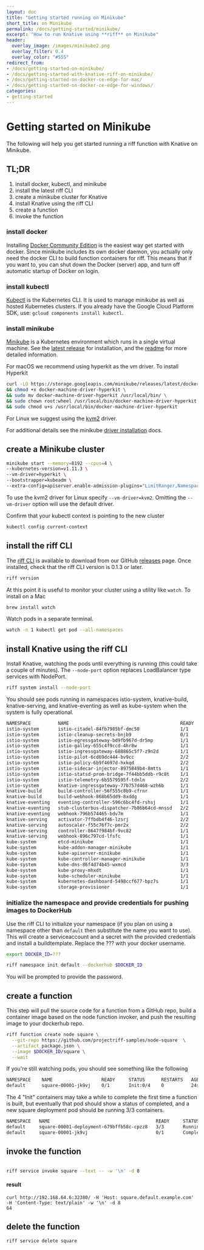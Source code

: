 ```yaml
---
layout: doc
title: "Getting started running on Minikube"
short_title: on Minikube
permalink: /docs/getting-started/minikube/
excerpt: "How to run Knative using **riff** on Minikube"
header:
  overlay_image: /images/minikube2.png
  overlay_filter: 0.4
  overlay_color: "#555"
redirect_from:
- /docs/getting-started-on-minikube/
- /docs/getting-started-with-knative-riff-on-minikube/
- /docs/getting-started-on-docker-ce-edge-for-mac/
- /docs/getting-started-on-docker-ce-edge-for-windows/
categories:
- getting-started
---
```


# Getting started on Minikube

The following will help you get started running a riff function with Knative on Minikube.

## TL;DR

1. install docker, kubectl, and minikube
2. install the latest riff CLI
3. create a minikube cluster for Knative
4. install Knative using the riff CLI
5. create a function
6. invoke the function

### install docker

Installing [Docker Community Edition](https://www.docker.com/community-edition) is the easiest way get started with docker. Since minikube includes its own docker daemon, you actually only need the docker CLI to build function containers for riff. This means that if you want to, you can shut down the Docker (server) app, and turn off automatic startup of Docker on login.

### install kubectl

[Kubectl](https://kubernetes.io/docs/tasks/tools/install-kubectl/) is the Kubernetes CLI. It is used to manage minikube as well as hosted Kubernetes clusters. If you already have the Google Cloud Platform SDK, use: `gcloud components install kubectl`.

### install minikube

[Minikube](https://kubernetes.io/docs/tasks/tools/install-minikube/) is a Kubernetes environment which runs in a single virtual machine. See the [latest release](https://github.com/kubernetes/minikube/releases) for installation, and the [readme](https://github.com/kubernetes/minikube/blob/master/README.md) for more detailed information.

For macOS we recommend using hyperkit as the vm driver. To install Hyperkit

```sh
curl -LO https://storage.googleapis.com/minikube/releases/latest/docker-machine-driver-hyperkit \
&& chmod +x docker-machine-driver-hyperkit \
&& sudo mv docker-machine-driver-hyperkit /usr/local/bin/ \
&& sudo chown root:wheel /usr/local/bin/docker-machine-driver-hyperkit \
&& sudo chmod u+s /usr/local/bin/docker-machine-driver-hyperkit
```

For Linux we suggest using the [kvm2](https://github.com/kubernetes/minikube/blob/master/docs/drivers.md#kvm2-driver) driver.

For additional details see the minikube [driver installation](https://github.com/kubernetes/minikube/blob/master/docs/drivers.md#hyperkit-driver) docs.

## create a Minikube cluster

```sh
minikube start --memory=8192 --cpus=4 \
--kubernetes-version=v1.11.3 \
--vm-driver=hyperkit \
--bootstrapper=kubeadm \
--extra-config=apiserver.enable-admission-plugins="LimitRanger,NamespaceExists,NamespaceLifecycle,ResourceQuota,ServiceAccount,DefaultStorageClass,MutatingAdmissionWebhook"
```

To use the kvm2 driver for Linux specify `--vm-driver=kvm2`. Omitting the `--vm-driver` option will use the default driver.

Confirm that your kubectl context is pointing to the new cluster

```sh
kubectl config current-context
```

## install the riff CLI

The [riff CLI](https://github.com/projectriff/riff/) is available to download from our GitHub [releases](https://github.com/projectriff/riff/releases) page. Once installed, check that the riff CLI version is 0.1.3 or later.

```sh
riff version
```

At this point it is useful to monitor your cluster using a utility like `watch`. To install on a Mac

```sh
brew install watch
```

Watch pods in a separate terminal.

```sh
watch -n 1 kubectl get pod --all-namespaces
```

## install Knative using the riff CLI

Install Knative, watching the pods until everything is running (this could take a couple of minutes). The `--node-port` option replaces LoadBalancer type services with NodePort.

```sh
riff system install --node-port
```

You should see pods running in namespaces istio-system, knative-build, knative-serving, and knative-eventing as well as kube-system when the system is fully operational. 

```sh
NAMESPACE          NAME                                         READY     STATUS      RESTARTS   AGE
istio-system       istio-citadel-84fb7985bf-dmc58               1/1       Running     0          12m
istio-system       istio-cleanup-secrets-bnjb9                  0/1       Completed   0          12m
istio-system       istio-egressgateway-bd9fb967d-dr5mp          1/1       Running     1          12m
istio-system       istio-galley-655c4f9ccd-4hr8w                1/1       Running     0          12m
istio-system       istio-ingressgateway-688865c5f7-z9n2d        1/1       Running     1          12m
istio-system       istio-pilot-6cd69dc444-bv9cc                 2/2       Running     0          12m
istio-system       istio-policy-6b9f4697d-hxkqd                 2/2       Running     0          12m
istio-system       istio-sidecar-injector-8975849b4-8mtts       1/1       Running     0          12m
istio-system       istio-statsd-prom-bridge-7f44bb5ddb-r9c8t    1/1       Running     0          12m
istio-system       istio-telemetry-6b5579595f-tdnln             2/2       Running     0          12m
istio-system       knative-ingressgateway-77b757d468-wzh6b      1/1       Running     0          3m
knative-build      build-controller-56f555c8b9-cfrnr            1/1       Running     0          3m
knative-build      build-webhook-868b65dd9-8xddg                1/1       Running     0          3m
knative-eventing   eventing-controller-596c6bc4fd-rshsj         1/1       Running     0          3m
knative-eventing   stub-clusterbus-dispatcher-7b86b64cd-mnssd   2/2       Running     0          56s
knative-eventing   webhook-796b574465-bdv7m                     1/1       Running     0          3m
knative-serving    activator-7ffbdb4f46-lzsrj                   2/2       Running     0          3m
knative-serving    autoscaler-f55c76f7c-pmr2x                   2/2       Running     0          3m
knative-serving    controller-8647f984bf-9vc82                  1/1       Running     0          3m
knative-serving    webhook-896c797cd-lfsfc                      1/1       Running     0          3m
kube-system        etcd-minikube                                1/1       Running     0          12m
kube-system        kube-addon-manager-minikube                  1/1       Running     0          13m
kube-system        kube-apiserver-minikube                      1/1       Running     3          4m
kube-system        kube-controller-manager-minikube             1/1       Running     0          12m
kube-system        kube-dns-86f4d74b45-wxmcd                    3/3       Running     0          13m
kube-system        kube-proxy-mhxdt                             1/1       Running     0          13m
kube-system        kube-scheduler-minikube                      1/1       Running     0          12m
kube-system        kubernetes-dashboard-5498ccf677-bpz7s        1/1       Running     0          13m
kube-system        storage-provisioner                          1/1       Running     0          13m
```

### initialize the namespace and provide credentials for pushing images to DockerHub

Use the riff CLI to initialize your namespace (if you plan on using a namespace other than `default` then substitute the name you want to use). This will create a serviceaccount and a secret with the provided credentials and install a buildtemplate. Replace the ??? with your docker username.

```sh
export DOCKER_ID=???
```

```sh
riff namespace init default --dockerhub $DOCKER_ID
```

You will be prompted to provide the password.

## create a function

This step will pull the source code for a function from a GitHub repo, build a container image based on the node function invoker, and push the resulting image to your dockerhub repo.

```sh
riff function create node square \
  --git-repo https://github.com/projectriff-samples/node-square  \
  --artifact package.json \
  --image $DOCKER_ID/square \
  --wait
```

If you're still watching pods, you should see something like the following

```sh
NAMESPACE    NAME                  READY     STATUS      RESTARTS   AGE
default      square-00001-jk9vj    0/1       Init:0/4    0          24s
```

The 4 "Init" containers may take a while to complete the first time a function is built, but eventually that pod should show a status of completed, and a new square deployment pod should be running 3/3 containers.

```sh
NAMESPACE   NAME                                       READY     STATUS      RESTARTS   AGE
default     square-00001-deployment-679bffb58c-cpzz8   3/3       Running     0          4m
default     square-00001-jk9vj                         0/1       Completed   0          5m
```

## invoke the function

```sh

riff service invoke square --text -- -w '\n' -d 8
```

#### result
```
curl http://192.168.64.6:32380/ -H 'Host: square.default.example.com' -H 'Content-Type: text/plain' -w '\n' -d 8
64
```

## delete the function

```sh
riff service delete square
```
